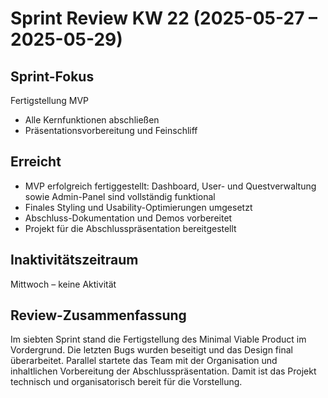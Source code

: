 # Sprint Review KW 22 (2025-05-27 – 2025-05-29)

## Sprint-Fokus
Fertigstellung MVP  
- Alle Kernfunktionen abschließen  
- Präsentationsvorbereitung und Feinschliff  

## Erreicht
- MVP erfolgreich fertiggestellt: Dashboard, User- und Questverwaltung sowie Admin-Panel sind vollständig funktional  
- Finales Styling und Usability-Optimierungen umgesetzt  
- Abschluss-Dokumentation und Demos vorbereitet  
- Projekt für die Abschlusspräsentation bereitgestellt

## Inaktivitätszeitraum
Mittwoch – keine Aktivität

## Review-Zusammenfassung
Im siebten Sprint stand die Fertigstellung des Minimal Viable Product im Vordergrund. Die letzten Bugs wurden beseitigt und das Design final überarbeitet. Parallel startete das Team mit der Organisation und inhaltlichen Vorbereitung der Abschlusspräsentation. Damit ist das Projekt technisch und organisatorisch bereit für die Vorstellung.
